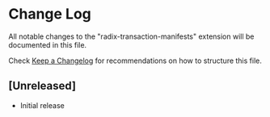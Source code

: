 # Change Log

All notable changes to the "radix-transaction-manifests" extension will be documented in this file.

Check [Keep a Changelog](http://keepachangelog.com/) for recommendations on how to structure this file.

## [Unreleased]

- Initial release